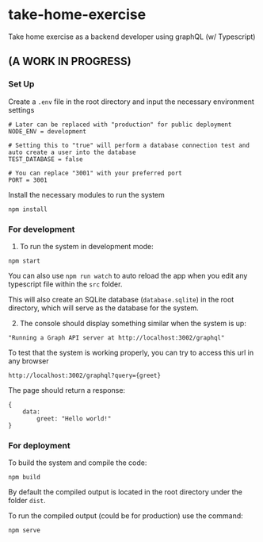 # take-home-exercise
Take home exercise as a backend developer using graphQL (w/ Typescript)

## (A WORK IN PROGRESS)

### Set Up
Create a `.env` file in the root directory and input the necessary environment settings
```
# Later can be replaced with "production" for public deployment
NODE_ENV = development

# Setting this to "true" will perform a database connection test and auto create a user into the database
TEST_DATABASE = false

# You can replace "3001" with your preferred port
PORT = 3001  
```

Install the necessary modules to run the system
```
npm install
```

### For development

1. To run the system in development mode:
```
npm start
```
You can also use `npm run watch` to auto reload the app when you edit any typescript file within the `src` folder.

This will also create an SQLite database (`database.sqlite`) in the root directory, which will serve as the database for the system.

2. The console should display something similar when the system is up:
```
"Running a Graph API server at http://localhost:3002/graphql"
```

To test that the system is working properly, you can try to access this url in any browser
```
http://localhost:3002/graphql?query={greet}
```

The page should return a response:
```
{
    data:
        greet: "Hello world!" 
}
```

### For deployment

To build the system and compile the code:
```
npm build
```
By default the compiled output is located in the root directory under the folder `dist`.

To run the compiled output (could be for production) use the command:
```
npm serve
```
